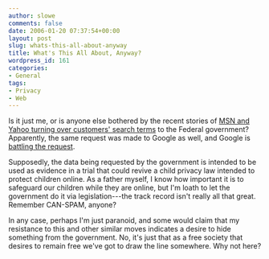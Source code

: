 ```yaml
---
author: slowe
comments: false
date: 2006-01-20 07:37:54+00:00
layout: post
slug: whats-this-all-about-anyway
title: What's This All About, Anyway?
wordpress_id: 161
categories:
- General
tags:
- Privacy
- Web
---
```


Is it just me, or is anyone else bothered by the recent stories of [MSN and Yahoo turning over customers' search terms](http://www.eweek.com/article2/0,1759,1913105,00.asp) to the Federal government? Apparently, the same request was made to Google as well, and Google is [battling the request](http://www.eweek.com/article2/0,1759,1912958,00.asp).

Supposedly, the data being requested by the government is intended to be used as evidence in a trial that could revive a child privacy law intended to protect children online. As a father myself, I know how important it is to safeguard our children while they are online, but I'm loath to let the government do it via legislation---the track record isn't really all that great. Remember CAN-SPAM, anyone?

In any case, perhaps I'm just paranoid, and some would claim that my resistance to this and other similar moves indicates a desire to hide something from the government. No, it's just that as a free society that desires to remain free we've got to draw the line somewhere. Why not here?
